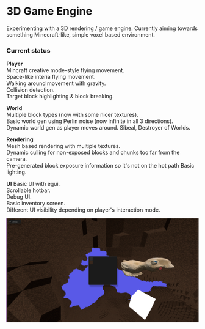 # 3D Game Engine
Experimenting with a 3D rendering / game engine. Currently aiming towards something Minecraft-like, simple voxel based environment.

### Current status
**Player**  
Mincraft creative mode-style flying movement.  
Space-like interia flying movement.  
Walking around movement with gravity.  
Collision detection.  
Target block highlighting & block breaking.  

**World**  
Multiple block types (now with some nicer textures).  
Basic world gen using Perlin noise (now infinite in all 3 directions).  
Dynamic world gen as player moves around.
Sibeal, Destroyer of Worlds.  

**Rendering**  
Mesh based rendering with multiple textures.  
Dynamic culling for non-exposed blocks and chunks too far from the camera.  
Pre-generated block exposure information so it's not on the hot path
Basic lighting.

**UI**
Basic UI with egui.  
Scrollable hotbar.  
Debug UI.  
Basic inventory screen.  
Different UI visibility depending on player's interaction mode.  

![](./github/screenshot.png)
